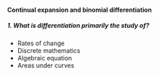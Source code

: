 #### Continual expansion and binomial differentiation

##### 1. What is differentiation primarily the study of?

- Rates of change
- Discrete mathematics
- Algebraic equation
- Areas under curves
